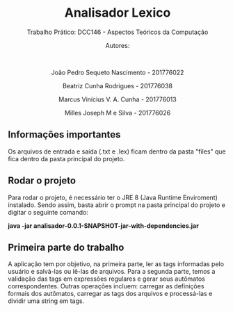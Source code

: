 <h1 align="center">Analisador Lexico</h1>

<p align="center">Trabalho Prático: DCC146 - Aspectos Teóricos da Computação</p>
<p align="center"> Autores: </p>
<br> 
<p align="center">João Pedro Sequeto Nascimento - 201776022</p>
<p align="center">Beatriz Cunha Rodrigues - 201776038</p>
<p align="center">Marcus Vinícius V. A. Cunha - 201776013</p>
<p align="center"> Milles Joseph M e Silva - 201776026</p>

## Informações importantes
<p>Os arquivos de entrada e saída (.txt e .lex) ficam dentro da pasta "files" que fica dentro da pasta principal do projeto.</p>

## Rodar o projeto

<p>Para rodar o projeto, é necessário ter o JRE 8 (Java Runtime Enviroment) instalado. Sendo assim, basta abrir o prompt na pasta principal do projeto e digitar o seguinte comando:</p>
<b>java -jar analisador-0.0.1-SNAPSHOT-jar-with-dependencies.jar</b>

## Primeira parte do trabalho
<p>A aplicação tem por objetivo, na primeira parte, ler as tags informadas pelo usuário e salvá-las ou lê-las de arquivos.
Para a segunda parte, temos a validação das tags em expressões regulares e gerar seus autômatos correspondentes. Outras operações incluem: carregar as definições formais dos autômatos, carregar as tags dos arquivos e processá-las e dividir uma string em tags.</p>